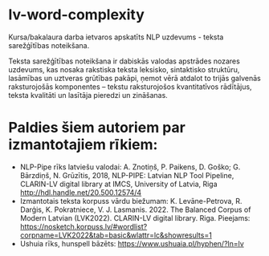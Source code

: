 # lv-word-complexity
 Kursa/bakalaura darba ietvaros apskatīts NLP uzdevums - teksta sarežģītības noteikšana.

Teksta sarežģītības noteikšana ir dabiskās valodas apstrādes nozares uzdevums, kas nosaka  rakstiska teksta leksisko, sintaktisko struktūru, lasāmības un uztveras grūtības pakāpi, ņemot vērā atdalot to trijās galvenās raksturojošās komponentes – tekstu raksturojošos kvantitatīvos rādītājus, teksta kvalitāti un lasītāja pieredzi un zināšanas.

# Paldies šiem autoriem par izmantotajiem rīkiem:

- NLP-Pipe rīks latviešu valodai:  A. Znotiņš, P. Paikens, D. Goško; G. Bārzdiņš, N. Grūzītis, 2018, NLP-PIPE: Latvian NLP Tool Pipeline, CLARIN-LV digital library at IMCS, University of Latvia, Riga http://hdl.handle.net/20.500.12574/4 
- Izmantotais teksta korpuss vārdu biežumam: K. Levāne-Petrova, R. Darģis, K. Pokratniece, V. J. Lasmanis. 2022. The Balanced Corpus of Modern Latvian (LVK2022). CLARIN-LV digital library. Riga. Pieejams: https://nosketch.korpuss.lv/#wordlist?corpname=LVK2022&tab=basic&wlattr=lc&showresults=1
- Ushuia rīks, hunspell bāzēts: https://www.ushuaia.pl/hyphen/?ln=lv
